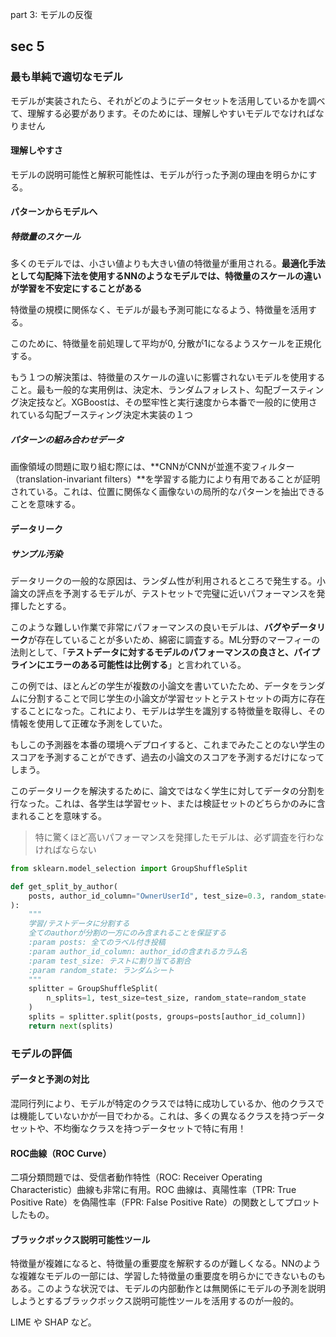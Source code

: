 part 3: モデルの反復

## sec 5

### 最も単純で適切なモデル
モデルが実装されたら、それがどのようにデータセットを活用しているかを調べて、理解する必要があります。そのためには、理解しやすいモデルでなければなりません

#### 理解しやすさ
モデルの説明可能性と解釈可能性は、モデルが行った予測の理由を明らかにする。

#### パターンからモデルへ

##### 特徴量のスケール
多くのモデルでは、小さい値よりも大きい値の特徴量が重用される。**最適化手法として勾配降下法を使用するNNのようなモデルでは、特徴量のスケールの違いが学習を不安定にすることがある**

特徴量の規模に関係なく、モデルが最も予測可能になるよう、特徴量を活用する。

このために、特徴量を前処理して平均が0, 分散が1になるようスケールを正規化する。

もう１つの解決策は、特徴量のスケールの違いに影響されないモデルを使用すること。最も一般的な実用例は、決定木、ランダムフォレスト、勾配ブースティング決定技など。XGBoostは、その堅牢性と実行速度から本番で一般的に使用されている勾配ブースティング決定木実装の１つ

##### パターンの組み合わせデータ
画像領域の問題に取り組む際には、**CNNがCNNが並進不変フィルター（translation-invariant filters）**を学習する能力により有用であることが証明されている。これは、位置に関係なく画像ないの局所的なパターンを抽出できることを意味する。

#### データリーク

##### サンプル汚染
データリークの一般的な原因は、ランダム性が利用されるところで発生する。小論文の評点を予測するモデルが、テストセットで完璧に近いパフォーマンスを発揮したとする。

このような難しい作業で非常にパフォーマンスの良いモデルは、**バグやデータリーク**が存在していることが多いため、綿密に調査する。ML分野のマーフィーの法則として、「**テストデータに対するモデルのパフォーマンスの良さと、パイプラインにエラーのある可能性は比例する**」と言われている。

この例では、ほとんどの学生が複数の小論文を書いていたため、データをランダムに分割することで同じ学生の小論文が学習セットとテストセットの両方に存在することになった。これにより、モデルは学生を識別する特徴量を取得し、その情報を使用して正確な予測をしていた。

もしこの予測器を本番の環境へデプロイすると、これまでみたことのない学生のスコアを予測することができず、過去の小論文のスコアを予測するだけになってしまう。

このデータリークを解決するために、論文ではなく学生に対してデータの分割を行なった。これは、各学生は学習セット、または検証セットのどちらかのみに含まれることを意味する。


> 特に驚くほど高いパフォーマンスを発揮したモデルは、必ず調査を行わなければならない

``` python
from sklearn.model_selection import GroupShuffleSplit

def get_split_by_author(
    posts, author_id_column="OwnerUserId", test_size=0.3, random_state=40
):
    """
    学習/テストデータに分割する
    全てのauthorが分割の一方にのみ含まれることを保証する
    :param posts: 全てのラベル付き投稿
    :param author_id_column: author_idの含まれるカラム名
    :param test_size: テストに割り当てる割合
    :param random_state: ランダムシート
    """
    splitter = GroupShuffleSplit(
        n_splits=1, test_size=test_size, random_state=random_state
    )
    splits = splitter.split(posts, groups=posts[author_id_column])
    return next(splits)
```

### モデルの評価

#### データと予測の対比
混同行列により、モデルが特定のクラスでは特に成功しているか、他のクラスでは機能していないかが一目でわかる。これは、多くの異なるクラスを持つデータセットや、不均衡なクラスを持つデータセットで特に有用！

#### ROC曲線（ROC Curve）
二項分類問題では、受信者動作特性（ROC: Receiver Operating Characteristic）曲線も非常に有用。ROC 曲線は、真陽性率（TPR: True Positive Rate）を偽陽性率（FPR: False Positive Rate）の関数としてプロットしたもの。

#### ブラックボックス説明可能性ツール
特徴量が複雑になると、特徴量の重要度を解釈するのが難しくなる。NNのような複雑なモデルの一部には、学習した特徴量の重要度を明らかにできないものもある。このような状況では、モデルの内部動作とは無関係にモデルの予測を説明しようとするブラックボックス説明可能性ツールを活用するのが一般的。

LIME や SHAP など。



